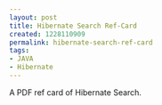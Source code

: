 ```yaml
---
layout: post
title: Hibernate Search Ref-Card
created: 1228110909
permalink: hibernate-search-ref-card
tags:
- JAVA
- Hibernate
---
```

<p>A PDF ref card of Hibernate Search.</p>
